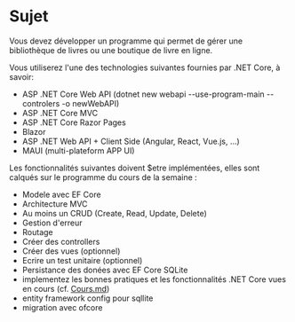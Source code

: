 # Sujet
 
Vous devez développer un programme qui permet de gérer une bibliothèque de livres ou une boutique de livre en ligne.
 
Vous utiliserez l'une des technologies suivantes fournies par .NET Core, à savoir:
 
- ASP .NET Core Web API (dotnet new webapi --use-program-main --controlers -o newWebAPI)
- ASP .NET Core MVC
- ASP .NET Core Razor Pages
- Blazor
- ASP .NET Web API + Client Side (Angular, React, Vue.js, ...)
- MAUI (multi-plateform APP UI)
 
Les fonctionnalités suivantes doivent $etre implémentées, elles sont calqués sur le programme du cours de la semaine :
 
- Modele avec EF Core
- Architecture MVC
- Au moins un CRUD (Create, Read, Update, Delete)
- Gestion d'erreur
- Routage
- Créer des controllers
- Créer des vues (optionnel)
- Ecrire un test unitaire (optionnel)
- Persistance des donées avec EF Core SQLite
- implementez les bonnes pratiques et les fonctionnalités .NET Core vues en cours (cf. [Cours.md](Cours.md))
- entity framework config pour sqllite
- migration avec ofcore